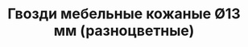 ---
title: Гвозди мебельные кожаные &Oslash;13 мм (разноцветные)
description: Купить гвозди мебельные кожаные &Oslash;13 мм (разноцветные) в розницу с доставкой по Москве.

layout: product
permalink: /catalog/:path
type: "product"
weight: 1

prod_title: Гвозди мебельные кожаные &Oslash;13 мм (разноцветные)
prod_short_desc: Декоративные мебельные гвозди, обтянутые кожей различных цветов и фактур.
prod_full_desc: Мебельные гвозди, обтянутые кожей обычно применяются при перетяжке кожаной мебели и дверей. Цвет шляпки, как правило, подбирается под основной цвет материала.
prod_message:
price: 7
price-a: " руб/шт."

chars:
- "Цвет: различные"
- "Длина ножки, мм: 27"
- "Диаметр шляпки, мм: 13"
- "Кол-во в упаковке, шт: 1"

usage:
---
